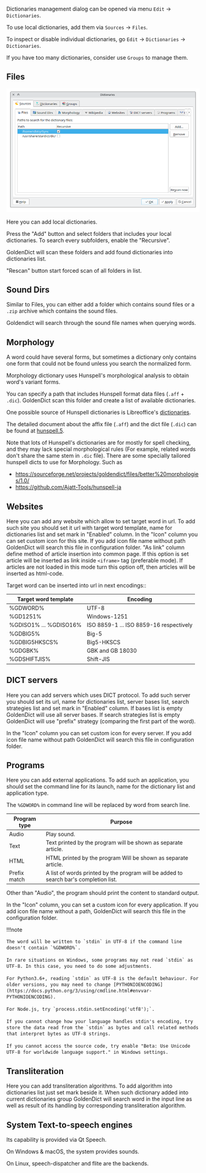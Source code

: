 Dictionaries management dialog can be opened via menu `Edit` -> `Dictionaries`.

To use local dictionaries, add them via `Sources` -> `Files`.

To inspect or disable individual dictionaries, go `Edit` -> `Dictionaries` -> `Dictionaries`.

If you have too many dictionaries, consider use `Groups` to manage them.

## Files

![Dict File Tab](img/dict_file_tab.webp)


Here you can add local dictionaries.

Press the "Add" button and select folders that includes your local dictionaries. To search every subfolders, enable the "Recursive".

GoldenDict will scan these folders and add found dictionaries into dictionaries list.

"Rescan" button start forced scan of all folders in list.


## Sound Dirs

Similar to Files, you can either add a folder which contains sound files or a `.zip` archive which contains the sound files.

Goldendict will search through the sound file names when querying words.

## Morphology

A word could have several forms, but sometimes a dictionary only contains one form that could not be found unless you search the normalized form.

Morphology dictionary uses Hunspell's morphological analysis to obtain word's variant forms.

You can specify a path that includes Hunspell format data files (`.aff` + `.dic`). GoldenDict scan this folder and create a list of available dictionaries.

One possible source of Hunspell dictionaries is Libreoffice's [dictionaries](https://github.com/LibreOffice/dictionaries).

The detailed document about the affix file (`.aff`) and the dict file (`.dic`) can be found at [hunspell.5](https://man.archlinux.org/man/hunspell.5.en).

Note that lots of Hunspell's dictionaries are for mostly for spell checking, and they may lack special morphological rules (For example, related words don't share the same stem in `.dic` file).
There are some specially tailored hunspell dicts to use for Morphology. Such as

* <https://sourceforge.net/projects/goldendict/files/better%20morphologies/1.0/>
* <https://github.com/Ajatt-Tools/hunspell-ja>

## Websites

Here you can add any website which allow to set target word in url. To add such site you should set it url with target word template, name for dictionaries list and set mark in "Enabled" column. In the "Icon" column you can set custom icon for this site. If you add icon file name without path GoldenDict will search this file in configuration folder. "As link" column define method of article insertion into common page. If this option is set article will be inserted as link inside `<iframe>` tag (preferable mode). If articles are not loaded in this mode turn this option off, then articles will be inserted as html-code.

Target word can be inserted into url in next encodings::

| Target word template   | Encoding                                |
|------------------------|-----------------------------------------|
| %GDWORD%               | UTF-8                                   |
| %GD1251%               | Windows-1251                            |
| %GDISO1% ... %GDISO16% | ISO 8859-1 ... ISO 8859-16 respectively |
| %GDBIG5%               | Big-5                                   |
| %GDBIG5HKSCS%          | Big5-HKSCS                              |
| %GDGBK%                | GBK and GB 18030                        |
| %GDSHIFTJIS%           | Shift-JIS                               |

## DICT servers

Here you can add servers which uses DICT protocol. To add such server you should set its url, name for dictionaries list, server bases list, search strategies list and set mark in "Enabled" column. If bases list is empty GoldenDict will use all server bases. If search strategies list is empty GoldenDict will use "prefix" strategy (comparing the first part of the word).

In the "Icon" column you can set custom icon for every server. If you add icon file name without path GoldenDict will search this file in configuration folder.

## Programs

Here you can add external applications. To add such an application, you should set the command line for its launch, name for the dictionary list and application type.

The `%GDWORD%` in command line will be replaced by word from search line.


| Program type | Purpose                                                                               |
|--------------|---------------------------------------------------------------------------------------|
| Audio        | Play sound.                                                                           |
| Text         | Text printed by the program will be shown as separate article.                        |
| HTML         | HTML printed by the program Will be shown as separate article.                        |
| Prefix match | A list of words printed by the program will be added to search bar's completion list. |

Other than "Audio", the program should print the content to standard output.

In the "Icon" column, you can set a custom icon for every application. If you add icon file name without a path, GoldenDict will search this file in the configuration folder.

!!!note 

    The word will be written to `stdin` in UTF-8 if the command line doesn't contain `%GDWORD%`.

    In rare situations on Windows, some programs may not read `stdin` as UTF-8. In this case, you need to do some adjustments.
    
    For Python3.6+, reading `stdin` as UTF-8 is the default behaviour. For older versions, you may need to change [PYTHONIOENCODING](https://docs.python.org/3/using/cmdline.html#envvar-PYTHONIOENCODING).

    For Node.js, try `process.stdin.setEncoding('utf8');`.

    If you cannot change how your language handles stdin's encoding, try store the data read from the `stdin` as bytes and call related methods that interpret bytes as UTF-8 strings.

    If you cannot access the source code, try enable "Beta: Use Unicode UTF-8 for worldwide language support." in Windows settings.

## Transliteration

Here you can add transliteration algorithms. To add algorithm into dictionaries list just set mark beside it. When such dictionary added into current dictionaries group GoldenDict will search word in the input line as well as result of its handling by corresponding transliteration algorithm.

## System Text-to-speech engines

Its capability is provided via Qt Speech.

On Windows & macOS, the system provides sounds.

On Linux, speech-dispatcher and flite are the backends.